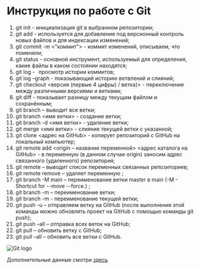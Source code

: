 # Инструкция по работе с **Git**
1. git init -  инициализация git в выбранном репозитории;
2. git add <file> - используется для добавления под версионный контроль новых файлов и для индексации изменений;
3. git commit -m <”коммит”> - коммит изменений, описываем, что поменяли;
4. git status - основной инструмент, используемый для определения, какие файлы в каком состоянии находятся;
5. git log -   просмотр истории коммитов;
6. git log –graph - показывающий историю ветвлений и слияний;
7. git checkout <версия (первые 4  цифры)  / ветка)> -  переключение между различными версиями и ветками;
8. git diff - показывает разницу между текущим файлом и сохранённым;
9. git branch – выводит все ветки;
10. git branch <имя ветки> - создание ветки;
11. git branch -d <имя ветки> - удаление ветки;
12. git merge <имя ветки> - слияние текущей ветки с указанной;
13. git clone <адрес на GitHub> - копирует репозиторий с GitHub на локальный компьютер;
14. git remote add <origin – название переменной> <адрес каталога на GitHub>  -  в переменную (в данном случае origin) заносим адрес связанного (удаленного) репозитория;
15. git remote – выводит список переменных связанных репозиториев;
16. git remote remove <origin> – удаляет переменную <origin>;
17. git branch -M main – переименование ветки master в main (-M - Shortcut for --move --force.) ;
18. git branch -m <oldname> <newname> – переименование ветки;
19. git branch -m <newname> - переименование текущей ветки;
20. git push -u <origin> <vetka> – отправляем ветку на GitHub (после выполнения этой команды можно обновлять проект на GitHub с помощью команды git push);
21. git push <origin> –all – отправка всех веток на GitHub;
22. git pull <origin> <vetka> – обновить ветку с GitHub;
23. git pull <origin> –all – обновить все ветки с GitHub.


![Git logo]( git_logo.png)

Дополнительные данные смотри [здесь](https://git-scm.com/)